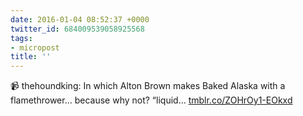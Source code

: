 ```yaml
---
date: 2016-01-04 08:52:37 +0000
twitter_id: 684009539058925568
tags:
- micropost
title: ''
---
```


📹 thehoundking: In which Alton Brown makes Baked Alaska with a flamethrower… because why not? “liquid... [tmblr.co/ZOHrOy1-EOkxd](http://tmblr.co/ZOHrOy1-EOkxd)
